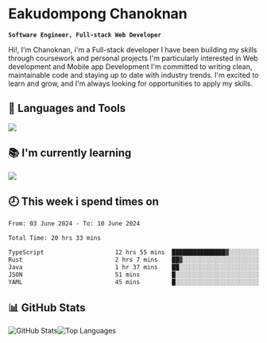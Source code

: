 # Eakudompong Chanoknan

**`Software Engineer, Full-stack Web Developer`**

<p>Hi!, I'm Chanoknan, i'm a Full-stack developer I have been building my skills
through coursework and personal projects I'm particularly interested in Web development
and Mobile app Development I'm committed to writing clean, maintainable
code and staying up to date with industry trends. I'm excited to learn
and grow, and I'm always looking for opportunities to apply my skills.</p>

## 🔧 Languages and Tools

  <a href="https://skillicons.dev">
    <img src="https://skillicons.dev/icons?i=typescript,javascript,html,css,php,java,python,laravel,nodejs,mongodb,react,nextjs,tailwind,mysql,planetscale,postgres,firebase&perline=9" />
  </a>
  
## 📚 I'm currently learning
  <a href="https://skillicons.dev">
    <img src="https://skillicons.dev/icons?i=go,rust,kotlin,androidstudio,graphql,docker,kubernetes,gcp,aws" />
  </a>

## 🕗 This week i spend times on

<!--START_SECTION:waka-->

```txt
From: 03 June 2024 - To: 10 June 2024

Total Time: 20 hrs 33 mins

TypeScript                    12 hrs 55 mins  ███████████████▓░░░░░░░░░   62.55 %
Rust                          2 hrs 7 mins    ██▓░░░░░░░░░░░░░░░░░░░░░░   10.32 %
Java                          1 hr 37 mins    ██░░░░░░░░░░░░░░░░░░░░░░░   07.86 %
JSON                          51 mins         █░░░░░░░░░░░░░░░░░░░░░░░░   04.12 %
YAML                          45 mins         █░░░░░░░░░░░░░░░░░░░░░░░░   03.69 %
```

<!--END_SECTION:waka-->

## 📊 GitHub Stats

<p style="display: flex">
  <img alt="GitHub Stats" src="https://github-readme-stats.vercel.app/api?username=EC-9624&show_icons=true&theme=gruvbox&count_private=true"/>
  <img alt="Top Languages" src="https://github-readme-stats.vercel.app/api/top-langs/?username=EC-9624&layout=compact&theme=gruvbox" />  
</p>
